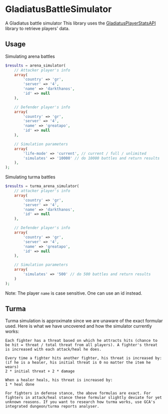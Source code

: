 # GladiatusBattleSimulator
A Gladiatus battle simulator
This library uses the [GladiatusPlayerStatsAPI](https://github.com/DinoDevs/GladiatusPlayerStatsAPI) library to retrieve players' data.

## Usage

Simulating arena battles
```php
$results = arena_simulator(
	// Attacker player's info
	array(
		'country' => 'gr',
		'server' => '4',
		'name' => 'darkthanos',
		'id' => null
	),

	// Defender player's info
	array(
		'country' => 'gr',
		'server' => '4',
		'name' => 'greatapo',
		'id' => null
	),

	// Simulation parameters
	array(
		'life-mode' => 'current', // current / full / unlimited
		'simulates' => '10000' // do 10000 battles and return results
	),
);
```

Simulating turma battles
```php
$results = turma_arena_simulator(
	// attacker player's info
	array(
		'country' => 'gr',
		'server' => '4',
		'name' => 'darkthanos',
		'id' => null
	),

	// Defender player's info
	array(
		'country' => 'gr',
		'server' => '4',
		'name' => 'greatapo',
		'id' => null
	),

	// Simulation parameters
	array(
		'simulates' => '500' // do 500 battles and return results
	)
);
```

Note: The player `name` is case sensitive. One can use an id instead.

## Turma

Turma simulation is approximate since we are unaware of the exact formular used. Here is what we have uncovered and how the simulator currently works:
```
Each fighter has a threat based on which he attracts hits (chance to be hit = threat / total threat from all players). A fighter's threat is increased with each attack/heal he does.

Every time a fighter hits another fighter, his threat is increased by: (if he is a healer, his initial threat is 0 no matter the item he wears)
2 * initial threat + 2 * damage

When a healer heals, his threat is increased by:
1 * heal done

For fighters in defense stance, the above formulas are exact. For fighters in attack/heal stance these formular slightly deviate for yet unknown reasons. If you want to research how turma works, use GCA's integrated dungeon/turma reports analyser.
```
